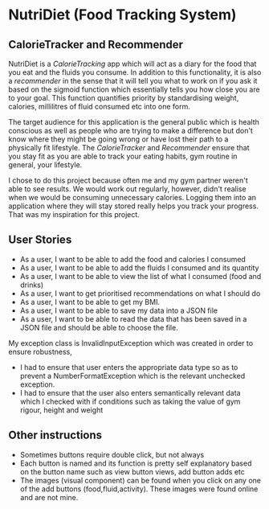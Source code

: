# NutriDiet (Food Tracking System)

## CalorieTracker and Recommender


NutriDiet is a *CalorieTracking* app which will act as a diary for the food
that you eat and the fluids you consume. In addition to this functionality, 
it is also a *recommender* in the sense that it will tell you what to work on 
if you ask it based on the sigmoid function which essentially tells you how close you are to your goal. This function quantifies priority by standardising weight, 
calories, millilitres of fluid consumed etc into one form.

The target audience for this application is the general public which is health conscious as well as people who are trying to make a difference 
but don't know where they might be going wrong or have lost their path to a physically fit lifestyle. The *CalorieTracker* and *Recommender* 
ensure that you stay fit as you are able to track your eating habits, gym routine in general, your lifestyle.

I chose to do this project because often me and my gym partner weren't able to see results. We would work out regularly, however, 
didn't realise when we would be consuming unnecessary calories. Logging them into an application
where they will stay stored really helps you track your progress. That was my inspiration for this project.
 
## User Stories

- As a user, I want to be able to add the food and calories I consumed
- As a user, I want to be able to add the fluids I consumed and its quantity
- As a user, I want to be able to view the list of what I consumed (food and drinks)
- As a user, I want to get prioritised recommendations on what I should do
- As a user, I want to be able to get my BMI. 
- As a user, I want to be able to save my data into a JSON file
- As a user, I want to be able to read the data that has been saved in a JSON file and should be able to choose the file.
 
 My exception class is InvalidInputException which was created in order to ensure robustness,
- I had to ensure that user enters the appropriate data type so as 
to prevent a NumberFormatException which is the relevant unchecked exception.
- I had to ensure that the user also enters semantically relevant data which
 I checked with if conditions such as taking the value of gym rigour, height and weight

## Other instructions
- Sometimes buttons require double click, but not always
- Each button is named and its function is pretty self explanatory based on the button name such as view button views, add button adds etc
- The images (visual component) can be found when you click on any one of the add buttons (food,fluid,activity). These images were found online and are not mine.

 
